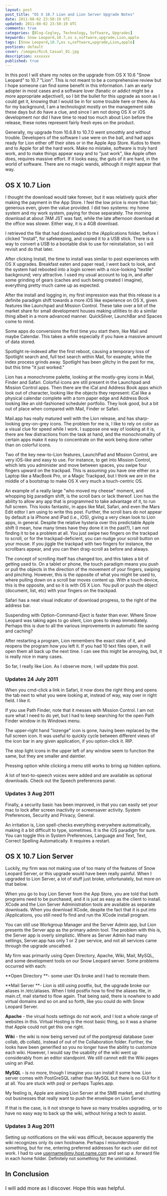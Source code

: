 ```yaml
---           
layout: post
post_title: "OS X 10.7 Lion and Lion Server Upgrade Notes"
date: 2011-08-02 23:50:19 UTC
updated: 2011-08-02 23:50:19 UTC
comments: true
categories: [Blog-Cogley, Technology, Software, Upgrades]
keywords: Snow Leopard,10.7,os x,software,upgrade,Lion,apple
tags: [Snow Leopard,10.7,os x,software,upgrade,Lion,apple]
posticon: default
cover: /images/Rick_Casual_01.jpg
description: xxxxxxx
published: true
---
```

 


In this post I will share my notes on the upgrade from OS X 10.6 "Snow Leopard" to 10.7 "Lion". This is not meant to be a comprehensive review but I hope someone can find some benefit in this information. I am an early adopter in most cases and a software lover (fanatic or addict might be a more appropriate adjective!), so I bit the bullet for this upgrade as soon as I could get it, knowing that I would be in for some trouble here or there. As for my background, I am a technologist mostly on the management side these days but do have a clue, and since I am not doing OS X or iOS development nor did I have time to read too much about Lion before the release, these notes represent fairly fresh eyes on the product.




Generally, my upgrade from 10.6.8 to 10.7.0 went smoothly and without trouble. Developers of the software I use were on the ball, and had apps ready for Lion either off their sites or in the Apple App Store. Kudos to them and to Apple for all the hard work. Make no mistake, software is truly hard work, and to make things appear easy and to "just work", like Apple often does, requires massive effort. If it looks easy, the guts of it are hard, in the world of software. There are no magic wands, although it might appear that way.


## OS X 10.7 Lion



I thought the download would take forever, but it was relatively quick after making the payment in the App Store. I feel the low price is more than fair; generous even, given the value provided. I did two systems: my home system and my work system, paying for those separately. The morning download at about 7AM JST was fast, while the late afternoon download at the office was slower. Either way, it is a 4GB download.




I retrieved the file that had downloaded to the /Applications folder, before I clicked "Install", for safekeeping, and copied it to a USB stick. There is a way to convert a USB to a bootable disk to use for reinstallation, so I will revisit and do that later.




After clicking Install, the time to install was similar to past experiences with OS X upgrades. Breakfast eaten and paper read, I went back to look, and the system had rebooted into a login screen with a nice-looking "textile" background; very attractive. I used my usual account to log in, and after some grinding of gears (caches and such being created I imagine), everything pretty much came up as expected.




After the install and logging in, my first impression was that this release is a definite paradigm shift towards a more iOS like experience on OS X, given features like Launchpad and Mission Control. These take over a bit of the market share for small development houses making utilities to do a similar thing albeit in a more advanced manner. QuickSilver, LaunchBar and Spaces come to mind.




Some apps do conversions the first time you start them, like Mail and maybe Calendar. This takes a while especially if you have a massive amount of data stored.




Spotlight re-indexed after the first reboot, causing a temporary loss of Spotlight search and, full text search within Mail, for example, while the index process grinds away. Spotlight has been glitchy in the past for me, but this time "it just worked."




Lion has a monochrome palette, looking at the mostly-grey icons in Mail, Finder and Safari. Colorful icons are still present in the Launchpad and Mission Control apps. Then there are the iCal and Address Book apps which look out of character, looking like the objects they represent: iCal like a physical calendar complete with a torn paper edge and Address Book looking like an old-fashioned scheduler portfolio. They look good, but a bit out of place when compared with Mail, Finder or Safari.




Mail.app has really matured well with the Lion release, and has sharp-looking grey-on-grey icons. The problem for me is, I like to rely on color as a visual clue for speed while I work. I suppose one way of looking at it is, there are few distractions from the task at hand, and the monochromality of certain apps make it easy to concentrate on the work being done rather than on colorful icons.




Two of the key new-to-Lion features, LaunchPad and Mission Control, are very iOS-like and easy to use. For instance, to get into Mission Control, which lets you administer and move between spaces, you swipe four fingers upward on the trackpad. This is assuming you have one either on a Laptop like a MacBook Pro, or a Magic Trackpad, but I think we are in the middle of a bootstrap to make OS X very much a touch-centric OS.




An example of a really large "who moved my cheese" moment, and whopping big paradigm shift, is the scroll bars or lack thereof. Lion has the ability to allow any app that is programmed to take advantage of it, to run full screen. This looks fantastic, in apps like Mail, Safari, and even the Mars Edit edtor I am using to write this post. Further, the scroll bars do not appear by default a la iPhone and iPad (i.e., iOS), giving a very clean look to Lion apps, in general. Despite the relative hysteria over this predictable Apple shift (I mean, how many times have they done it in the past?), I am not finding it to be a problem at all. You just swipe two fingers on the trackpad to scroll, or for the trackpad-deficient, you can nudge your scroll button on your mouse. If you jiggle the trackpad with two fingers for instance, the scrollbars appear, and you can then drag-scroll as before and always.




The concept of scrolling itself has changed too, and this takes a bit of getting used to. On a tablet or phone, the touch paradigm means you push or pull the objects in the direction of the movement of your fingers, swiping and pinching. However, this is the opposite of what you might be used to, where pulling down on a scroll bar moves content up. With a touch device, this is the opposite, and so it is with OS X Lion. You pull or push the object (document, list, etc) with your fingers on the trackpad.




Safari has a neat visual indicator of download progress, to the right of the address bar.




Suspending with Option-Command-Eject is faster than ever. Where Snow Leopard was taking ages to go silent, Lion goes to sleep immediately. Perhaps this is due to all the various improvements in automatic file saving and caching?




After restarting a program, Lion remembers the exact state of it, and reopens the program how you left it. If you had 10 text files open, it will open them all back up the next time. I can see this might be annoying, but, it is really nice in many cases.




So far, I really like Lion. As I observe more, I will update this post.


### Updates 24 July 2011



When you cmd-click a link in Safari, it now does the right thing and opens the tab next to what you were looking at, instead of way, way over in right field. I like it.




If you use Path Finder, note that it messes with Mission Control. I am not sure what I need to do yet, but I had to keep searching for the open Path Finder window in its Windows menu.




The upper-right hand "lozenge" icon is gone, having been replaced by the full screen icon. It was useful to quickly cycle between different views of the icon bar in any given application, if you option-click it. RIP.




The stop light icons in the upper left of any window seem to function the same, but they are smaller and daintier.




Pressing option while clicking a menu still works to bring up hidden options.




A lot of text-to-speech voices were added and are available as optional downloads. Check out the Speech preferences panel.


### Updates 3 Aug 2011



Finally, a security basic has been improved, in that you can easily set your mac to lock after screen inactivity or screensaver activity. System Preferences, Security and Privacy, General.




An irritation is, Lion spell-checks everything everywhere automatically, making it a bit difficult to type, sometimes. It is the iOS paradigm for sure. You can toggle this in System Preferences, Language and Text, Text, Correct Spelling Automatically. It requires a restart.




 


## OS X 10.7 Lion Server



Luckily, my firm was not making use of too many of the features of Snow Leopard Server, or this upgrade would have been really painful. When I upgraded to Lion Server, a lot of stuff just broke, unfortunately, but more on that below.




When you go to buy Lion Server from the App Store, you are told that both programs need to be purchased, and it is just as easy as the client to install. XCode and the Lion Server Administration tools are available as separate downloads. When you download XCode, despite the fact that it is put into /Applications, you still need fo find and run the XCode install program.




You can still use Workgroup Manager and the Server Admin app, but Lion presents the Server app as the primary admin tool. The problem with this is, the Server app is overly simplistic. Where as Server Admin had many settings, Server.app has only 1 or 2 per service, and not all services came through the upgrade unscathed.




My firm was primarily using Open Directory, Apache, Wiki, Mail, MySQL, and some development tools on our Snow Leopard server. Some problems occurred with each:




**Open Directory **- some user IDs broke and I had to recreate them.




**Mail Server **- Lion is still using postfix, but, the upgrade broke our aliases in /etc/aliases. When I told postfix how to find the aliases file, in main.cf, mail started to flow again. That being said, there is nowhere to add virtual domains and so on and so forth, like you could do with Snow Leopard Server.




**Apache** - the virual hosts settings do not work, and I lost a whole range of websites in this. Virtual Hosting is the most basic thing, so it was a shame that Apple could not get this one right.




**Wiki** - the wiki is now being served out of the postgresql database (user collab, db collab), instead of out of the Collaboration folder. Further, the looks have been generified so you no longer have the ability to customize each wiki. However, I would say the usability of the wiki went up considerably from an editor standpoint. We still cannot edit the Wiki pages using an iPad.




**MySQL** - is no more, though I imagine you can install it some how. Lion server comes with PostGreSQL rather than MySQL but there is no GUI for it at all. You are stuck with psql or perhaps Tuples.app.




My feeling is, Apple are aiming Lion Server at the SMB market, and shutting out businesses that really want to push the envelope on Lion Server.




If that is the case, is it not strange to have so many troubles upgrading, or to have no easy way to back up the wiki, without hiring a tech to assist.


### Updates 3 Aug 2011



Setting up notifications on the wiki was difficult, because apparently the wiki recognizes only its own hostname. Perhaps I misunderstood something, but for me, entering preferred addresses for each user did not work. I had to use username@my.host.name.com and set up a .forward file in each home folder. Definitely not something for the uninitiated.




 


## In Conclusion

### <span style="font-weight: normal; font-size: medium;">I will add more as I discover. Hope this was helpful.</span>



 



